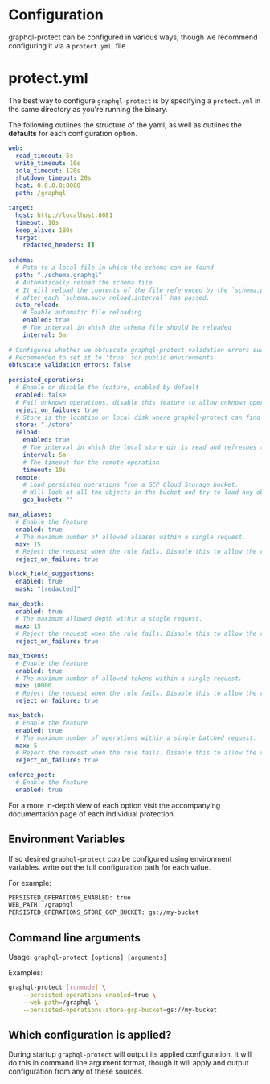 # Configuration

graphql-protect can be configured in various ways, though we recommend configuring it via a `protect.yml`. file

<!-- TOC -->

# protect.yml

The best way to configure `graphql-protect` is by specifying a `protect.yml` in the same directory as you're running the binary.

The following outlines the structure of the yaml, as well as outlines the **defaults** for each configuration option.

```yaml
web:
  read_timeout: 5s
  write_timeout: 10s
  idle_timeout: 120s
  shutdown_timeout: 20s
  host: 0.0.0.0:8080
  path: /graphql

target:
  host: http://localhost:8081
  timeout: 10s
  keep_alive: 180s
  target:
    redacted_headers: []
      
schema:
  # Path to a local file in which the schema can be found
  path: "./schema.graphql"
  # Automatically reload the schema file. 
  # It will reload the contents of the file referenced by the `schema.path` configuration option
  # after each `schema.auto_reload.interval` has passed.
  auto_reload:
    # Enable automatic file reloading
    enabled: true
    # The interval in which the schema file should be reloaded
    interval: 5m
    
# Configures whether we obfuscate graphql-protect validation errors such as max_aliases/max_tokens
# Recommended to set it to 'true' for public environments
obfuscate_validation_errors: false    
    
persisted_operations:
  # Enable or disable the feature, enabled by default
  enabled: false
  # Fail unknown operations, disable this feature to allow unknown operations to reach your GraphQL API
  reject_on_failure: true
  # Store is the location on local disk where graphql-protect can find the persisted operations, it loads any `*.json` files on disk
  store: "./store"
  reload:
    enabled: true
    # The interval in which the local store dir is read and refreshes the internal state
    interval: 5m
    # The timeout for the remote operation
    timeout: 10s
  remote:
    # Load persisted operations from a GCP Cloud Storage bucket.
    # Will look at all the objects in the bucket and try to load any object with a `.json` extension
    gcp_bucket: ""

max_aliases:
  # Enable the feature
  enabled: true
  # The maximum number of allowed aliases within a single request.
  max: 15
  # Reject the request when the rule fails. Disable this to allow the request
  reject_on_failure: true

block_field_suggestions:
  enabled: true
  mask: "[redacted]"
  
max_depth:
  enabled: true
  # The maximum allowed depth within a single request.
  max: 15
  # Reject the request when the rule fails. Disable this to allow the request
  reject_on_failure: true

max_tokens:
  # Enable the feature
  enabled: true
  # The maximum number of allowed tokens within a single request.
  max: 10000
  # Reject the request when the rule fails. Disable this to allow the request regardless of token count.
  reject_on_failure: true

max_batch:
  # Enable the feature
  enabled: true
  # The maximum number of operations within a single batched request.
  max: 5
  # Reject the request when the rule fails. Disable this to allow the request regardless of token count.
  reject_on_failure: true

enforce_post:
  # Enable the feature
  enabled: true
```

For a more in-depth view of each option visit the accompanying documentation page of each individual protection.

## Environment Variables

If so desired `graphql-protect` _can_ be configured using environment variables. write out the full configuration path for each value.

For example:

```bash
PERSISTED_OPERATIONS_ENABLED: true
WEB_PATH: /graphql
PERSISTED_OPERATIONS_STORE_GCP_BUCKET: gs://my-bucket
```

## Command line arguments

Usage: `graphql-protect [options] [arguments]`

Examples:

```bash
graphql-protect [runmode] \
    --persisted-operations-enabled=true \
    --web-path=/graphql \
    --persisted-operations-store-gcp-bucket=gs://my-bucket
```

## Which configuration is applied?

During startup `graphql-protect` will output its applied configuration. It will do this in command line argument format, though it will apply and output configuration from any of these sources.